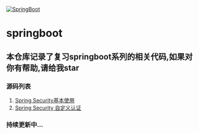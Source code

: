 [![SpringBoot](https://img.shields.io/badge/SpringBoot-2.3.1.RELEASE-brightgreen.svg)](https://docs.spring.io/spring-boot/docs/.3.1.RELEASE/reference/htmlsingle/)
# springboot
## 本仓库记录了复习springboot系列的相关代码,如果对你有帮助,请给我star
### 源码列表
1. [Spring Security基本使用](见源码)
2. [Spring Security 自定义认证](https://my.oschina.net/u/4517769/blog/4335982)

### 持续更新中...
